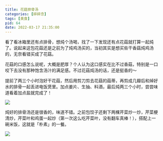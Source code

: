```yaml
---
title: 花菇排骨汤
categories: [碎碎念]
tags: [美食]
pid: 64
date: 2022-03-17 21:35:00
---
```


看了看冰箱里还有点排骨，想炖个汤喝，找了一下发现还有点花菇就打算一起炖了。说起来这包花菇还是之前为了炖鸡汤买的，当初其实是想买些干香菇炖鸡汤的，无奈看错买成了花菇。
<!-- more -->

花菇的口感怎么说呢，大概是肥厚？个人认为这口感实在比不过香菇，特别是一口咬下去没有那种饱含汤汁的满足感。不过花菇炖汤的话，还是挺香的～

提前了两三个小时泡好干花菇，然后用剪刀剪去花菇的菇蒂，再剪成几瓣后和焯好水的排骨一起丢进电饭煲里。加点姜片、生抽、料酒，最后炖两三个小时，尝尝味道看着加点盐就完成了！

![](https://web-1256060851.cos.ap-hongkong.myqcloud.com/post/64/soup1.jpg#600x)

​炖好的排骨汤还是很香的，味道不错。之前包饺子还剩下两棵芹菜炒一炒，芹菜梗清炒，芹菜叶和鸡蛋一起炒（第一次这么吃芹菜叶，没有翻车真棒！），搭配上一碗米饭，这就是「朴素」的一餐。

![](https://web-1256060851.cos.ap-hongkong.myqcloud.com/post/64/soup2.jpg#600x)